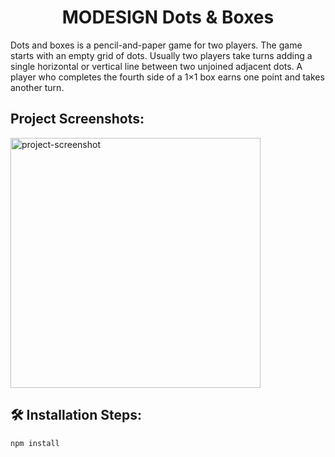 <h1 align="center" id="title">MODESIGN Dots &amp; Boxes</h1>

<p id="description">Dots and boxes is a pencil-and-paper game for two players. The game starts with an empty grid of dots. Usually two players take turns adding a single horizontal or vertical line between two unjoined adjacent dots. A player who completes the fourth side of a 1×1 box earns one point and takes another turn.</p>

<h2>Project Screenshots:</h2>

<img src="https://iili.io/JnEv6rb.png" alt="project-screenshot" width="400" height="400/">

<h2>🛠️ Installation Steps:</h2>

```
npm install
```

